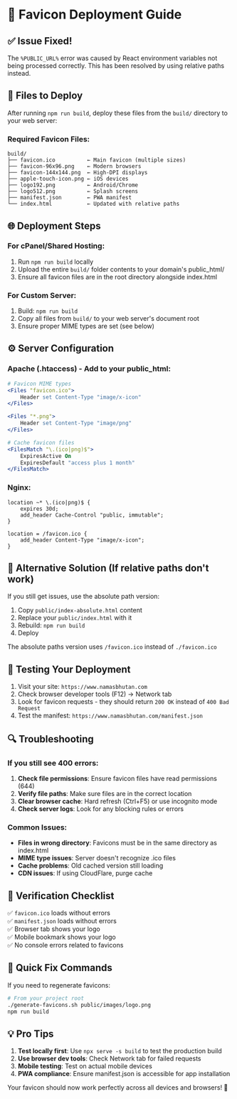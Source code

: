 # 🚀 Favicon Deployment Guide

## ✅ Issue Fixed!

The `%PUBLIC_URL%` error was caused by React environment variables not being processed correctly. This has been resolved by using relative paths instead.

## 📁 Files to Deploy

After running `npm run build`, deploy these files from the `build/` directory to your web server:

### Required Favicon Files:
```
build/
├── favicon.ico          ← Main favicon (multiple sizes)
├── favicon-96x96.png    ← Modern browsers
├── favicon-144x144.png  ← High-DPI displays
├── apple-touch-icon.png ← iOS devices
├── logo192.png          ← Android/Chrome
├── logo512.png          ← Splash screens
├── manifest.json        ← PWA manifest
└── index.html           ← Updated with relative paths
```

## 🌐 Deployment Steps

### For cPanel/Shared Hosting:
1. Run `npm run build` locally
2. Upload the entire `build/` folder contents to your domain's public_html/
3. Ensure all favicon files are in the root directory alongside index.html

### For Custom Server:
1. Build: `npm run build`
2. Copy all files from `build/` to your web server's document root
3. Ensure proper MIME types are set (see below)

## ⚙️ Server Configuration

### Apache (.htaccess) - Add to your public_html:
```apache
# Favicon MIME types
<Files "favicon.ico">
    Header set Content-Type "image/x-icon"
</Files>

<Files "*.png">
    Header set Content-Type "image/png"
</Files>

# Cache favicon files
<FilesMatch "\.(ico|png)$">
    ExpiresActive On
    ExpiresDefault "access plus 1 month"
</FilesMatch>
```

### Nginx:
```nginx
location ~* \.(ico|png)$ {
    expires 30d;
    add_header Cache-Control "public, immutable";
}

location = /favicon.ico {
    add_header Content-Type "image/x-icon";
}
```

## 🔧 Alternative Solution (If relative paths don't work)

If you still get issues, use the absolute path version:

1. Copy `public/index-absolute.html` content
2. Replace your `public/index.html` with it
3. Rebuild: `npm run build`
4. Deploy

The absolute paths version uses `/favicon.ico` instead of `./favicon.ico`

## 🧪 Testing Your Deployment

1. Visit your site: `https://www.namasbhutan.com`
2. Check browser developer tools (F12) → Network tab
3. Look for favicon requests - they should return `200 OK` instead of `400 Bad Request`
4. Test the manifest: `https://www.namasbhutan.com/manifest.json`

## 🔍 Troubleshooting

### If you still see 400 errors:

1. **Check file permissions**: Ensure favicon files have read permissions (644)
2. **Verify file paths**: Make sure files are in the correct location
3. **Clear browser cache**: Hard refresh (Ctrl+F5) or use incognito mode
4. **Check server logs**: Look for any blocking rules or errors

### Common Issues:
- **Files in wrong directory**: Favicons must be in the same directory as index.html
- **MIME type issues**: Server doesn't recognize .ico files
- **Cache problems**: Old cached version still loading
- **CDN issues**: If using CloudFlare, purge cache

## 📱 Verification Checklist

✅ `favicon.ico` loads without errors  
✅ `manifest.json` loads without errors  
✅ Browser tab shows your logo  
✅ Mobile bookmark shows your logo  
✅ No console errors related to favicons  

## 🎯 Quick Fix Commands

If you need to regenerate favicons:
```bash
# From your project root
./generate-favicons.sh public/images/logo.png
npm run build
```

## 💡 Pro Tips

1. **Test locally first**: Use `npx serve -s build` to test the production build
2. **Use browser dev tools**: Check Network tab for failed requests
3. **Mobile testing**: Test on actual mobile devices
4. **PWA compliance**: Ensure manifest.json is accessible for app installation

Your favicon should now work perfectly across all devices and browsers! 🎉